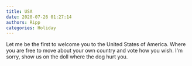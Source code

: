 ```yaml
---
title: USA
date: 2020-07-26 01:27:14
authors: Ripp
categories: Holiday
---
```


 Let me be the first to welcome you to the United States of America.  Where you are free to move about your own country and vote how you wish.  I'm sorry, show us on the doll where the dog hurt you.